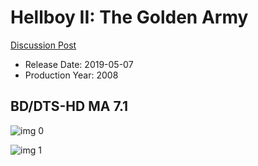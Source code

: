# Hellboy II: The Golden Army

[Discussion Post](https://www.avsforum.com/threads/bass-eq-for-filtered-movies.2995212/post-57965174)

* Release Date: 2019-05-07
* Production Year: 2008

## BD/DTS-HD MA 7.1

![img 0](https://i.imgur.com/lkjfF83.jpg)

![img 1](https://i.imgur.com/vdQ90Ns.png)

